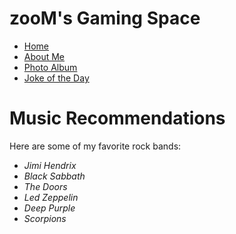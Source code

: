 # zooM's Gaming Space
<nav>
      <ul>
        <li><a href="README.md">Home</a></li>    
        <li><a href="aboutme.md">About Me</a></li>
        <li><a href="photoalbum.md">Photo Album</a></li>
        <li><a href="joke.md">Joke of the Day</a></li>
      </ul>
    </nav>
<h1>Music Recommendations</h1>

Here are some of my favorite rock bands:

- *Jimi Hendrix*
- *Black Sabbath*
- *The Doors*
- *Led Zeppelin*
- *Deep Purple*
- *Scorpions*

